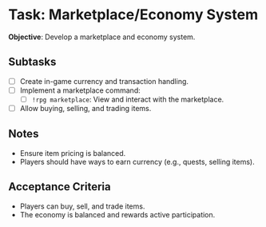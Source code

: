 # Task: Marketplace/Economy System

**Objective**: Develop a marketplace and economy system.

## Subtasks

- [ ] Create in-game currency and transaction handling.
- [ ] Implement a marketplace command:
    - [ ] `!rpg marketplace`: View and interact with the marketplace.
- [ ] Allow buying, selling, and trading items.

## Notes

- Ensure item pricing is balanced.
- Players should have ways to earn currency (e.g., quests, selling items).

## Acceptance Criteria

- Players can buy, sell, and trade items.
- The economy is balanced and rewards active participation.